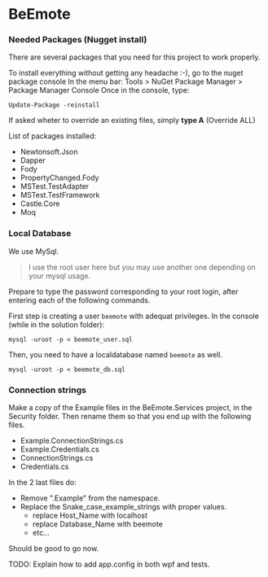 # BeEmote

### Needed Packages (Nugget install)

There are several packages that you need for this project to work properly.

To install everything without getting any headache :-), go to the nuget package console
In the menu bar: Tools > NuGet Package Manager > Package Manager Console
Once in the console, type:

    Update-Package -reinstall

If asked wheter to override an existing files, simply **type A** (Override ALL)

List of packages installed:
- Newtonsoft.Json
- Dapper
- Fody
- PropertyChanged.Fody
- MSTest.TestAdapter
- MSTest.TestFramework
- Castle.Core
- Moq

### Local Database

We use MySql.

> I use the root user here but you may use another one depending on your mysql usage.

Prepare to type the password corresponding to your root login, after entering each of the following commands.

First step is creating a user `beemote` with adequat privileges.
In the console (while in the solution folder):

    mysql -uroot -p < beemote_user.sql

Then, you need to have a localdatabase named `beemote` as well.
    
    mysql -uroot -p < beemote_db.sql


### Connection strings

Make a copy of the Example files in the BeEmote.Services project, in the Security folder.
Then rename them so that you end up with the following files.
- Example.ConnectionStrings.cs
- Example.Credentials.cs
- ConnectionStrings.cs
- Credentials.cs

In the 2 last files do:
- Remove ".Example" from the namespace.
- Replace the Snake_case_example_strings with proper values.
    - replace Host_Name with localhost
    - replace Database_Name with beemote
    - etc...

Should be good to go now.

TODO: Explain how to add app.config in both wpf and tests.
